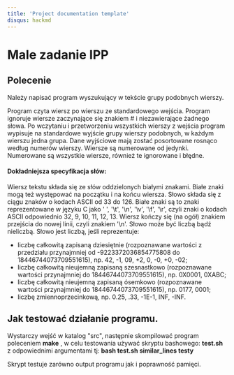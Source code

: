 ```yaml
---
title: 'Project documentation template'
disqus: hackmd
---
```


Male zadanie IPP
===

Polecenie
---

Należy napisać program wyszukujący w tekście grupy podobnych wierszy.

Program czyta wiersz po wierszu ze standardowego wejścia. Program ignoruje wiersze zaczynające się znakiem # i niezawierające żadnego słowa. Po wczytaniu i przetworzeniu wszystkich wierszy z wejścia program wypisuje na standardowe wyjście grupy wierszy podobnych, w każdym wierszu jedna grupa. Dane wyjściowe mają zostać posortowane rosnąco według numerów wierszy. Wiersze są numerowane od jedynki. Numerowane są wszystkie wiersze, również te ignorowane i błędne.

#### Dokładniejsza specyfikacja słów:

Wiersz tekstu składa się ze słów oddzielonych białymi znakami. Białe znaki mogą też występować na początku i na końcu wiersza. Słowo składa się z ciągu znaków o kodach ASCII od 33 do 126. Białe znaki są to znaki reprezentowane w języku C jako ' ', '\t', '\n', '\v', '\f', '\r', czyli znaki o kodach ASCII odpowiednio 32, 9, 10, 11, 12, 13. Wiersz kończy się (na ogół) znakiem przejścia do nowej linii, czyli znakiem '\n'. Słowo może być liczbą bądź nieliczbą. Słowo jest liczbą, jeśli reprezentuje:

* liczbę całkowitą zapisaną dziesiętnie (rozpoznawane wartości z przedziału przynajmniej od -9223372036854775808 do 18446744073709551615), np. 42, -1, 09, +2, 0, -0, +0, -02;
* liczbę całkowitą nieujemną zapisaną szesnastkowo (rozpoznawane wartości przynajmniej do 18446744073709551615), np. 0X0001, 0XABC;
* liczbę całkowitą nieujemną zapisaną ósemkowo (rozpoznawane wartości przynajmniej do 18446744073709551615), np. 0177, 0001;
* liczbę zmiennoprzecinkową, np. 0.25, .33, -1E-1, INF, -INF.


Jak testować działanie programu.
---

Wystarczy wejść w katalog "src", następnie skompilować program poleceniem __make__ , w celu testowania używać skryptu bashowego: __test.sh__ z odpowiednimi argumentami tj:
__bash test.sh similar_lines testy__

Skrypt testuje zarówno output programu jak i poprawność pamięci.
